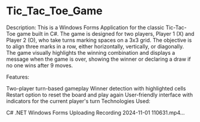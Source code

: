 ﻿# Tic_Tac_Toe_Game
 
 Description:
This is a Windows Forms Application for the classic Tic-Tac-Toe game built in C#. The game is designed for two players, Player 1 (X) and Player 2 (O), who take turns marking spaces on a 3x3 grid. The objective is to align three marks in a row, either horizontally, vertically, or diagonally. The game visually highlights the winning combination and displays a message when the game is over, showing the winner or declaring a draw if no one wins after 9 moves.

Features:

Two-player turn-based gameplay
Winner detection with highlighted cells
Restart option to reset the board and play again
User-friendly interface with indicators for the current player's turn
Technologies Used:

C#
.NET Windows Forms
Uploading Recording 2024-11-01 110631.mp4…

